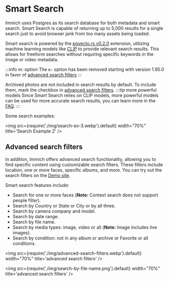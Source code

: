 # Smart Search

Immich uses Postgres as its search database for both metadata and smart search.
Smart Search is capable of returning up to 5,000 results for a single search just to avoid browser jank from too many assets being loaded.

Smart search is powered by the [pgvecto.rs v0.2.0](https://github.com/tensorchord/pgvecto.rs) extension, utilizing machine learning models like [CLIP](https://openai.com/research/clip) to provide relevant search results. This allows for freeform searches without requiring specific keywords in the image or video metadata.

:::info m: option
The `m:` option has been removed starting with version 1.95.0 in favor of [advanced search filters](/docs/features/smart-search#advanced-search-filters)
:::

Archived photos are not included in search results by default. To include them, mark the checkbox in [advanced search filters](/docs/features/smart-search#advanced-search-filters).
:::tip more powerful models
Since Smart Search relies on CLIP models, more powerful models can be used for more accurate search results, you can learn more in the [FAQ](/docs/FAQ#can-i-use-a-custom-clip-model).
:::

Some search examples:

<img src={require('./img/search-ex-3.webp').default} width="70%" title='Search Example 2' />

## Advanced search filters

In addition, Immich offers advanced search functionality, allowing you to find specific content using customizable search filters. These filters include location, one or more faces, specific albums, and more. You can try out the search filters on the [Demo site](https://demo.immich.app).

Smart search features include:

- Search for one or more faces (**Note:** Context search does not support people filter).
- Search by Country or State or City or by all three.
- Search by camera company and model.
- Search by date range.
- Search by file name.
- Search by media types: image, video or all (**Note:** Image includes live images).
- Search by condition: not in any album or archive or Favorite or all conditions.

<img src={require('./img/advanced-search-filters.webp').default} width="70%" title='advanced search filters' />

<img src={require('./img/search-by-file-name.png').default} width="70%" title='advanced search filters' />
